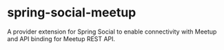 spring-social-meetup
====================

A provider extension for Spring Social to enable connectivity with Meetup and API binding for Meetup REST API.
